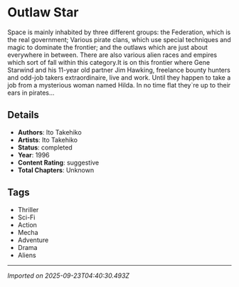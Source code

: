 # Outlaw Star

Space is mainly inhabited by three different groups: the Federation, which is the real government; Various pirate clans, which use special techniques and magic to dominate the frontier; and the outlaws which are just about everywhere in between. There are also various alien races and empires which sort of fall within this category.It is on this frontier where Gene Starwind and his 11-year old partner Jim Hawking, freelance bounty hunters and odd-job takers extraordinaire, live and work. Until they happen to take a job from a mysterious woman named Hilda. In no time flat they`re up to their ears in pirates…

## Details
- **Authors**: Ito Takehiko
- **Artists**: Ito Takehiko
- **Status**: completed
- **Year**: 1996
- **Content Rating**: suggestive
- **Total Chapters**: Unknown

## Tags
- Thriller
- Sci-Fi
- Action
- Mecha
- Adventure
- Drama
- Aliens

---
*Imported on 2025-09-23T04:40:30.493Z*
